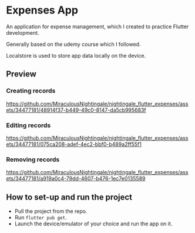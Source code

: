 # Expenses App

An application for expense management, which I created to practice Flutter development.

Generally based on the udemy course which I followed. 

Localstore is used to store app data locally on the device.

## Preview

### Creating records

https://github.com/MiraculousNightingale/nightingale_flutter_expenses/assets/34477181/48914f37-b449-49c0-8147-da5cb995683f

### Editing records

https://github.com/MiraculousNightingale/nightingale_flutter_expenses/assets/34477181/075ca208-adef-4ec2-bbf0-b489a2ff55f1

### Removing records

https://github.com/MiraculousNightingale/nightingale_flutter_expenses/assets/34477181/a919a0c4-79dd-4607-b476-1ec7e0135589

## How to set-up and run the project

- Pull the project from the repo.
- Run `flutter pub get`.
- Launch the device/emulator of your choice and run the app on it.
